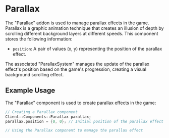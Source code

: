 # Parallax

The "Parallax" addon is used to manage parallax effects in the game. Parallax is a graphic animation technique that creates an illusion of depth by scrolling different background layers at different speeds. This component stores the following information:

- `position`: A pair of values (x, y) representing the position of the parallax effect.

The associated "ParallaxSystem" manages the update of the parallax effect's position based on the game's progression, creating a visual background scrolling effect.

## Example Usage

The "Parallax" component is used to create parallax effects in the game:

```cpp
// Creating a Parallax component
Client::Components::Parallax parallax;
parallax.position = {0, 0}; // Initial position of the parallax effect

// Using the Parallax component to manage the parallax effect
```